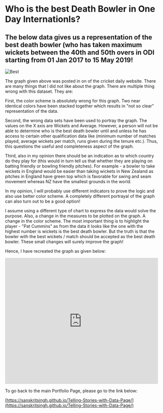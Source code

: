 
# Who is the best Death Bowler in One Day Internationls?
## The below data gives us a representation of the best death bowler (who has taken maximum wickets between the 40th and 50th overs in ODI starting from 01 Jan 2017 to 15 May 2019!

![Best](https://github.com/sanskritsingh/Telling-Stories-with-Data-Page/issues/2#issue-812518618)

The graph given above was posted in on of the cricket daily website. There are many things that I did not like about the graph. There are multiple thing wrong with this dataset. They are: 

First, the color scheme is absolutely wrong for this graph. Two near identical colors have been stacked together which results in "not so clear" representation of the data. 

Second, the wrong data sets have been used to portray the graph. The values on the X axis are Wickets and Average. However, a person will not be able to determine who is the best death bowler until and unless he has access to certain other qualification data like (minimum number of matches played, average wickets per match, runs given during the tenure etc.). Thus, this questions the useful and completeness aspect of the graph. 

Third, also in my opinion there should be an indication as to which country do they play for (this would in turn tell us that whether they are playing on batting friendly or bowling friendly pitches). For example - a bowler to take wickets in England would be easier than taking wickets in New Zealand as pitches in England have green top which is favorable for swing and seam movement whereas NZ have the smallest grounds in the world. 

In my opinion, I will probably use different indicators to prove the logic and also use better color scheme. A completely different portrayal of the graph can also turn out to be a good option! 

I assume using a different type of chart to express the data would solve the purpose. Also, a change in the measures to be plotted on the graph. A change in the color scheme. The most important thing is to highlight the player - "Pat Cummins" as from the data it looks like the one with the highest number is wickets is the best death bowler. But the truth is that the bowler with the best wickets / match should be accepted as the best death bowler. These small changes will surely improve the graph!

Hence, I have recreated the graph as given below:

<iframe title="Who is the best Death Bowler in ODI's?" aria-label="Split Bars" id="datawrapper-chart-JrF6b" src="https://datawrapper.dwcdn.net/JrF6b/1/" scrolling="no" frameborder="0" style="width: 0; min-width: 100% !important; border: none;" height="415"></iframe><script type="text/javascript">!function(){"use strict";window.addEventListener("message",(function(a){if(void 0!==a.data["datawrapper-height"])for(var e in a.data["datawrapper-height"]){var t=document.getElementById("datawrapper-chart-"+e)||document.querySelector("iframe[src*='"+e+"']");t&&(t.style.height=a.data["datawrapper-height"][e]+"px")}}))}();
</script>

To go back to the main Portfolio Page, please go to the link below:

[https://sanskritsingh.github.io/Telling-Stories-with-Data-Page/](https://sanskritsingh.github.io/Telling-Stories-with-Data-Page/)
